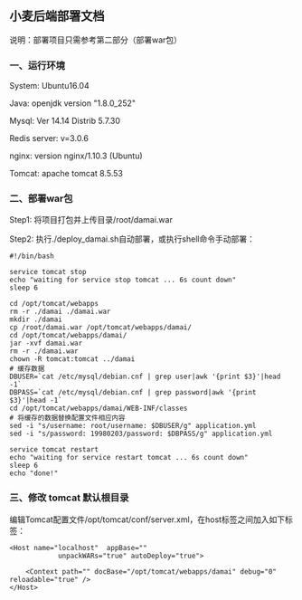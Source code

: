 ## 小麦后端部署文档

说明：部署项目只需参考第二部分（部署war包）

###  一、运行环境

System: Ubuntu16.04

Java: openjdk version "1.8.0_252"

Mysql: Ver 14.14 Distrib 5.7.30

Redis server: v=3.0.6

nginx: version nginx/1.10.3 (Ubuntu)

Tomcat: apache tomcat 8.5.53

### 二、部署war包

Step1: 将项目打包并上传目录/root/damai.war

Step2: 执行./deploy_damai.sh自动部署，或执行shell命令手动部署：

```shell
#!/bin/bash

service tomcat stop
echo "waiting for service stop tomcat ... 6s count down"
sleep 6

cd /opt/tomcat/webapps
rm -r ./damai ./damai.war
mkdir ./damai
cp /root/damai.war /opt/tomcat/webapps/damai/
cd /opt/tomcat/webapps/damai/
jar -xvf damai.war
rm -r ./damai.war
chown -R tomcat:tomcat ../damai
# 缓存数据
DBUSER=`cat /etc/mysql/debian.cnf | grep user|awk '{print $3}'|head -1`
DBPASS=`cat /etc/mysql/debian.cnf | grep password|awk '{print $3}'|head -1`
cd /opt/tomcat/webapps/damai/WEB-INF/classes
# 将缓存的数据替换配置文件相应内容
sed -i "s/username: root/username: $DBUSER/g" application.yml
sed -i "s/password: 19980203/password: $DBPASS/g" application.yml

service tomcat restart
echo "waiting for service restart tomcat ... 6s count down"
sleep 6
echo "done!"
```



### 三、修改 tomcat 默认根目录

编辑Tomcat配置文件/opt/tomcat/conf/server.xml，在host标签之间加入如下标签：

```shell
<Host name="localhost"  appBase=""
            unpackWARs="true" autoDeploy="true">
 
	<Context path="" docBase="/opt/tomcat/webapps/damai" debug="0" reloadable="true" />
</Host>
```

